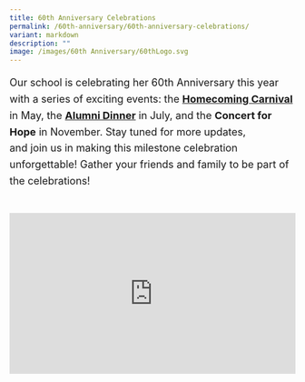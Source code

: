 ```yaml
---
title: 60th Anniversary Celebrations
permalink: /60th-anniversary/60th-anniversary-celebrations/
variant: markdown
description: ""
image: /images/60th Anniversary/60thLogo.svg
---
```

<div class="yck-component">
	<p>Our school is celebrating her 60th Anniversary this year with a series of exciting events: the <strong><a href="https://www.yiochukangsec.moe.edu.sg/homecoming-carnival/">Homecoming Carnival</a></strong> in May, the <strong><a href="https://www.yiochukangsec.moe.edu.sg/60th-anniversary-dinner/">Alumni Dinner</a></strong> in July, and the <strong>Concert for Hope</strong> in November. Stay tuned for more updates, and join us in making this milestone celebration unforgettable! Gather your friends and family to be part of the celebrations!</p>
</div>

<div class="yck-component">
<div class="video-container">
  <iframe allowfullscreen="" allow="accelerometer; autoplay; clipboard-write; encrypted-media; gyroscope; picture-in-picture; web-share" frameborder="0" title="60th Anniversary Celebration Overview" src="https://www.youtube.com/embed/F9miy3c2ZRY?si=5nkNPSAdDBwbGriM" height="315" width="560"></iframe>
	 </div>
</div>
	
<style>
:root {
    --yck-text-line-height: 1.6em;
    --yck-heading-line-height: 1.2em;
    --yck-heading-letter-spacing: -0.02em;
    --yck-spacing-unit: 1em;
    --yck-box-shadow: 0 2px 4px rgba(0, 0, 0, 0.25);
    --yck-step--2: clamp(0.7813rem, 0.9263rem + -0.1872vw, 0.8889rem);
    --yck-step--1: clamp(0.9375rem, 1.0217rem + -0.1087vw, 1rem);
    --yck-step-0: clamp(1.125rem, 1.125rem + 0vw, 1.125rem);
    --yck-step-1: clamp(1.2656rem, 1.2363rem + 0.1467vw, 1.35rem);
    --yck-step-2: clamp(1.4238rem, 1.3556rem + 0.3412vw, 1.62rem);
    --yck-step-3: clamp(1.6018rem, 1.4828rem + 0.5951vw, 1.944rem);
    --yck-step-4: clamp(1.802rem, 1.6174rem + 0.9231vw, 2.3328rem);
    --yck-step-5: clamp(2.0273rem, 1.7587rem + 1.3427vw, 2.7994rem);
    --yck-space-s-xl: clamp(0.75rem, 0.2143rem + 3.9286vw, 3.75rem);
    interpolate-size: allow-keywords
}

.yck-component {
    line-height: var(--yck-text-line-height);
    letter-spacing: normal;
    font-size: var(--yck-step-0);
    margin-bottom: var(--yck-space-s-xl)
}

.yck-component p {
    overflow-wrap: break-word
}

.yck-component p {
    text-wrap: pretty;
    margin-bottom: var(--yck-space-s-xl)
}

.yck-component p:last-child {
    margin-bottom: calc(var(--yck-spacing-unit) * 2)
}

.yck-component .video-container {
    position: relative;
    width: 100%;
    padding-bottom: 56.25%;
    height: 0;
    overflow: hidden;
    margin-bottom: var(--yck-spacing-unit)
}

.yck-component .video-container iframe {
    position: absolute;
    top: 0;
    left: 0;
    width: 100%;
    height: 100%
}

@media (prefers-reduced-motion:reduce) {
    * {
        animation-duration: 0.01ms !important;
        animation-iteration-count: 1 !important;
        scroll-behavior: auto !important
    }
}

</style>